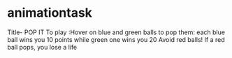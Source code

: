 # animationtask
Title- POP IT
To play :Hover on blue and green balls to pop them:
        each blue ball wins you 10 points while green one wins you 20
        Avoid red balls! If a red ball pops, you lose a life